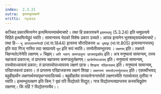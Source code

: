 ```yaml
---
index:  2.3.21
sutra:  इत्थम्भूतलक्षणे
vritti:  nyasa
---
```


कञ्चित् प्रकारमित्यनेन इत्यमित्यस्यार्थमाचष्टे। तथा हि प्रकारवचने `इदमस्थमुः` (5.3.24) इति थमुप्रत्यये विहिते इत्थमित्येद्रूपं भवति। सामान्यस्य भेदको विशेषः प्रकार उच्यते। आपन्न इत्यनेन भूतशब्द्सयार्थमाचष्टे। तथा हि-- `भू प्राप्तावात्मनेपदी` (धा.पा.1844) इत्यस्य चौरादिकस्य `आ धृषाद्वा` (धा.पा.805) इत्यस्यानन्तरम्) इति यदा णिज् नास्ति तदा क्तप्रत्यये `भूत` इति रूपं भवति। तस्येतीत्वम्भूतस्य । `लक्षणम्` इति। लक्ष्यते चिह्न्यतेऽनेनेति लक्षणम् = चिह्नम्। `अपि भवान् कमण्डलुना छात्रमाद्राक्षीत्` इति। अत्र मनुष्यत्वं सामान्यम्, तस्य च्छात्रत्वं प्रकारःच; तं प्राप्तस्य च्छात्रस्य कमण्डलुर्लक्षणम्। `छात्रेणोपाध्यायम्` इति। मनुष्यत्वं सामान्यम्, तस्योपाध्यायत्वं प्रकारः; तं प्राप्तस्योपाध्यायस्य लक्षणं छात्रः। `शिखया परिव्राजकम्` इति। मनुष्यत्वं सामान्यम्, परिव्राजकत्वं प्रकारः। तं प्राप्तस्य परिव्राजकस्य लक्षणं शिखा।
`लक्षणस्य समासेऽन्तर्भूतत्वात्` इति। एकार्थीभावद् बहुव्रीह्यर्थेन लक्षणार्थस्यापृथग्भावादित्यर्थः। बहुव्रीहावेव वाच्यत्वेनान्तर्भावो लक्षणस्येति गतार्थत्वात् तृतीया न भवति। इत्थम्भूतलक्षण इति किम् ? वृक्षं परि विद्योतते विद्युत्। नात्र विद्योतनत्वप्राप्तस्य कस्यचिद्वृक्षेण लक्षणम्। किं तर्हि ? विद्योतनस्यैव।।

